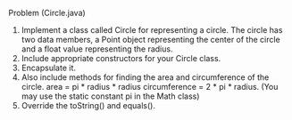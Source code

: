 Problem (Circle.java)

1. Implement a class called Circle for representing a circle. The circle has two data members, a Point object representing the center of the circle and a float value representing the radius.
2. Include appropriate constructors for your Circle class.
3. Encapsulate it.
4. Also include methods for finding the area and circumference of the circle.
    area = pi * radius * radius
    circumference = 2 * pi * radius.
        (You may use the static constant pi in the Math class)
5. Override the toString() and equals().